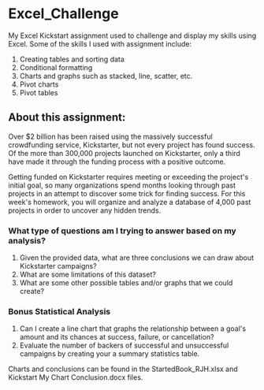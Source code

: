 # Excel_Challenge
 My Excel Kickstart assignment used to challenge and display my skills using Excel. Some of the skills I used with assignment include:
 1. Creating tables and sorting data
 2. Conditional formatting
 3. Charts and graphs such as stacked, line, scatter, etc.
 4. Pivot charts
 5. Pivot tables
 
## About this assignment:
Over $2 billion has been raised using the massively successful crowdfunding service, Kickstarter, but not every project has found success. Of the more than 300,000 projects launched on Kickstarter, only a third have made it through the funding process with a positive outcome.

Getting funded on Kickstarter requires meeting or exceeding the project's initial goal, so many organizations spend months looking through past projects in an attempt to discover some trick for finding success. For this week's homework, you will organize and analyze a database of 4,000 past projects in order to uncover any hidden trends.

### What type of questions am I trying to answer based on my analysis?
1. Given the provided data, what are three conclusions we can draw about Kickstarter campaigns?
2. What are some limitations of this dataset?
3. What are some other possible tables and/or graphs that we could create?

### Bonus Statistical Analysis
1. Can I create a line chart that graphs the relationship between a goal's amount and its chances at success, failure, or cancellation?
2. Evaluate the number of backers of successful and unsuccessful campaigns by creating your a summary statistics table.

Charts and conclusions can be found in the StartedBook_RJH.xlsx and Kickstart My Chart Conclusion.docx files.
